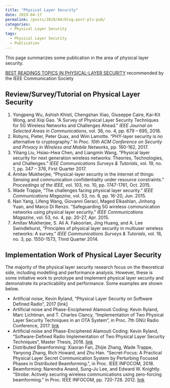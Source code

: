 ```yaml
---
title: "Physical Layer Security"
date: 2019-04-17
permalink: /posts/2019/04/blog-post-pls-pub/
categories:
  - Physical Layer Security
tags:
  - Physical Layer Security
  - Publication
---
```

This page summarizes some publication in the area of physical layer security.

[BEST READINGS TOPICS IN PHYSICAL-LAYER SECURITY](https://www.comsoc.org/publications/best-readings/physical-layer-security) recommended by the IEEE Communication Society

## Review/Survey/Tutorial on Physical Layer Security
1. Yongpeng Wu, Ashish Khisti, Chengshan Xiao, Giuseppe Caire, Kai-Kit Wong, and Xiqi Gao. “A Survey of Physical Layer Security Techniques for 5G Wireless Networks and Challenges Ahead.” _IEEE Journal on Selected Areas in Communications_, vol. 36, no. 4, pp. 679 – 695, 2018. 
1. Robyns, Pieter, Peter Quax, and Wim Lamotte. “PHY-layer security is no alternative to cryptography.” In _Proc. 10th ACM Conference on Security and Privacy in Wireless and Mobile Networks_, pp. 160-162, 2017. 
1. Yiliang Liu, Hsiao-Hwa Chen, and Liangmin Wang, “Physical layer security for next generation wireless networks: Theories, Technologies, and Challenges.” _IEEE Communications Surveys & Tutorials_, vol. 19, no. 1, pp. 347 – 376, First Quarter 2017. 
1. Amitav Mukherjee, “Physical-layer security in the internet of things: Sensing and communication confidentiality under resource constraints.” _Proceedings of the IEEE_, vol. 103, no. 10, pp. 1747-1761, Oct. 2015. 
1. Wade Trappe, “The challenges facing physical layer security.” _IEEE Communications Magazine_, vol. 53, no. 6, pp. 16-20, Jun. 2015. 
1. Nan Yang, Lifeng Wang, Giovanni Geraci, Maged Elkashlan, Jinhong Yuan, and Marco Di Renzo. “Safeguarding 5G wireless communication networks using physical layer security.” _IEEE Communications Magazine_, vol. 53, no. 4, pp. 20-27, Apr. 2015. 
1. Amitav Mukherjee, S. Ali A. Fakoorian, Jing Huang, and A. Lee Swindlehurst, “Principles of physical layer security in multiuser wireless networks: A survey.” _IEEE Communications Surveys & Tutorials_, vol. 16, no. 3, pp. 1550-1573, Third Quarter 2014. 
 

## Implementation Work of Physical Layer Security
The majority of the physical layer security research focus on the theoretical side, including modelling and performance analysis. However, these is some initiative work to prototype and implement physical layer security and demonstrate its practicability and performance. Some examples are shown below.

* Artificial noise, Kevin Ryland, “Physical Layer Security on Software Defined Radio“, 2017 [link]
* Artificial noise and Phase-Enciphered Alamouti Coding: Kevin Ryland, Marc Lichtman, and T. Charles Clancy, “Implementation of Two Physical Layer Security Techniques in an OTA System“, in Proc. 7th GNU Radio Conference, 2017. [link](https://pubs.gnuradio.org/index.php/grcon/article/view/24)
* Artificial noise and Phase-Enciphered Alamouti Coding: Kevin Ryland,  “Software-Defined Radio Implementation of Two Physical Layer Security Techniques“, Master Thesis, 2018. [link](https://vtechworks.lib.vt.edu/handle/10919/82055)
* Distributed Beamforming: Xiaoran Fan, Zhijie Zhang, Wade Trappe, Yanyong Zhang, Rich Howard, and Zhu Han. “Secret-Focus: A Practical Physical Layer Secret Communication System by Perturbing Focused Phases in Distributed Beamforming.”, in Proc. IEEE INFOCOM, 2018. 
* Beamforming: Narendra Anand, Sung-Ju Lee, and Edward W. Knightly. “Strobe: Actively securing wireless communications using zero-forcing beamforming.” in Proc. IEEE INFOCOM, pp. 720-728. 2012. [link](https://ieeexplore.ieee.org/abstract/document/6195817)
